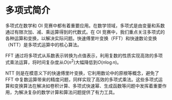 # 多项式简介

多项式在数学和 OI 竞赛中都有着重要应用。在数学领域，多项式是由变量和系数通过有限次加、减、乘运算得到的代数式。在 OI 竞赛中，我们重点关注多项式的各种运算和变换，以解决实际问题。快速傅里叶变换（FFT）和快速数论变换（NTT）是多项式运算中的核心算法。

FFT 通过将多项式从系数表示转换为点值表示，利用复数的性质实现高效的多项式乘法运算，将时间复杂度从$O(n^2)$大幅降低到$O(n \log n)$。

NTT 则是在模意义下的快速傅里叶变换，它利用数论中的原根等概念，避免了 FFT 中复数运算带来的精度问题，同样实现了高效的多项式乘法。这些多项式运算和变换算法在解决如卷积计算、多项式快速幂、生成函数等问题中发挥着重要作用，为解决复杂的数学计算和算法问题提供了有力工具。
